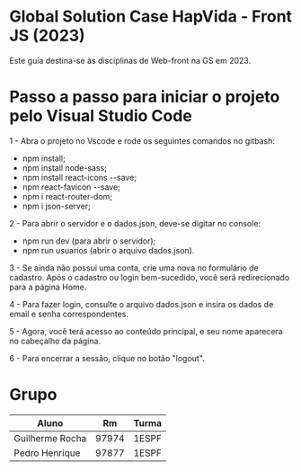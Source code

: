 # Global Solution Case HapVida - Front JS (2023)

Este guia destina-se às disciplinas de Web-front na GS em 2023.

# Passo a passo para iniciar o projeto pelo Visual Studio Code


1 - Abra o projeto no Vscode e rode os seguintes comandos no gitbash:

- npm install;
- npm install node-sass;
- npm install react-icons --save;
- npm react-favicon --save;
- npm i react-router-dom;
- npm i json-server;
  

2 - Para abrir o servidor e o dados.json, deve-se digitar no console:

- npm run dev (para abrir o servidor);
- npm run usuarios (abrir o arquivo dados.json).
  

3 - Se ainda não possui uma conta, crie uma nova no formulário de cadastro. Após o cadastro ou login bem-sucedido, você será redirecionado para a página Home.


4 - Para fazer login, consulte o arquivo dados.json e insira os dados de email e senha correspondentes.

  
5 - Agora, você terá acesso ao conteúdo principal, e seu nome aparecera no cabeçalho da página.


6 - Para encerrar a sessão, clique no botão "logout".


# Grupo

|       Aluno       |     Rm     |   Turma   |
| ----------------- | ---------- | --------- |
| Guilherme Rocha   |   97974    |   1ESPF   |
| Pedro Henrique    |   97877    |   1ESPF   |
